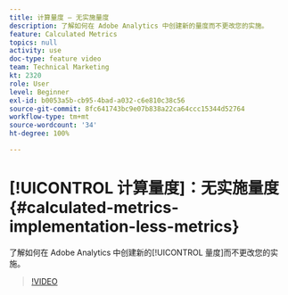 ```yaml
---
title: 计算量度 — 无实施量度
description: 了解如何在 Adobe Analytics 中创建新的量度而不更改您的实施。
feature: Calculated Metrics
topics: null
activity: use
doc-type: feature video
team: Technical Marketing
kt: 2320
role: User
level: Beginner
exl-id: b0053a5b-cb95-4bad-a032-c6e810c38c56
source-git-commit: 8fc641743bc9e07b838a22ca64ccc15344d52764
workflow-type: tm+mt
source-wordcount: '34'
ht-degree: 100%

---
```


# [!UICONTROL 计算量度]：无实施量度 {#calculated-metrics-implementation-less-metrics}

了解如何在 Adobe Analytics 中创建新的[!UICONTROL 量度]而不更改您的实施。

>[!VIDEO](https://video.tv.adobe.com/v/25407/?quality=12&learn=on)
